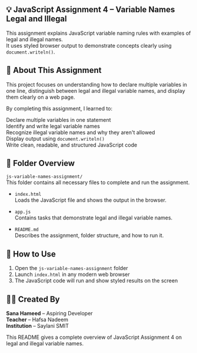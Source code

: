 ## 💡 JavaScript Assignment 4 – Variable Names Legal and Illegal

This assignment explains JavaScript variable naming rules with examples of legal and illegal names.  
It uses styled browser output to demonstrate concepts clearly using `document.writeln()`.

## 📝 About This Assignment

This project focuses on understanding how to declare multiple variables in one line, distinguish between legal and illegal variable names, and display them clearly on a web page.

By completing this assignment, I learned to:

Declare multiple variables in one statement  
Identify and write legal variable names  
Recognize illegal variable names and why they aren't allowed  
Display output using `document.writeln()`  
Write clean, readable, and structured JavaScript code

## 📁 Folder Overview

`js-variable-names-assignment/`  
This folder contains all necessary files to complete and run the assignment.

- `index.html`  
  Loads the JavaScript file and shows the output in the browser.

- `app.js`  
  Contains tasks that demonstrate legal and illegal variable names.

- `README.md`  
  Describes the assignment, folder structure, and how to run it.

## 🚀 How to Use

1. Open the `js-variable-names-assignment` folder  
2. Launch `index.html` in any modern web browser  
3. The JavaScript code will run and show styled results on the screen

## 👩‍💻 Created By

**Sana Hameed** – Aspiring Developer  
**Teacher** – Hafsa Nadeem  
**Institution** – Saylani SMIT

This README gives a complete overview of JavaScript Assignment 4 on legal and illegal variable names.
